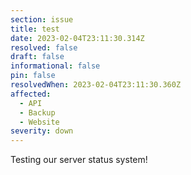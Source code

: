 ```yaml
---
section: issue
title: test
date: 2023-02-04T23:11:30.314Z
resolved: false
draft: false
informational: false
pin: false
resolvedWhen: 2023-02-04T23:11:30.360Z
affected:
  - API
  - Backup
  - Website
severity: down
---
```

Testing our server status system!